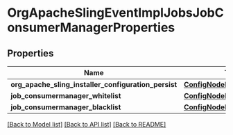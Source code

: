 # OrgApacheSlingEventImplJobsJobConsumerManagerProperties

## Properties
Name | Type | Description | Notes
------------ | ------------- | ------------- | -------------
**org_apache_sling_installer_configuration_persist** | [**ConfigNodePropertyBoolean**](ConfigNodePropertyBoolean.md) |  | [optional] 
**job_consumermanager_whitelist** | [**ConfigNodePropertyArray**](ConfigNodePropertyArray.md) |  | [optional] 
**job_consumermanager_blacklist** | [**ConfigNodePropertyArray**](ConfigNodePropertyArray.md) |  | [optional] 

[[Back to Model list]](../README.md#documentation-for-models) [[Back to API list]](../README.md#documentation-for-api-endpoints) [[Back to README]](../README.md)


